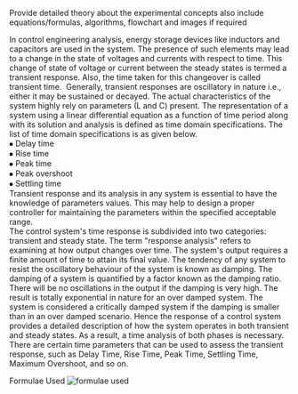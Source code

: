 Provide detailed theory about the experimental concepts also include equations/formulas, algorithms, flowchart and images if required

In control engineering analysis, energy storage devices like inductors and capacitors are used in the system. The presence of such elements may lead to a change in the state of voltages and currents with respect to time. This change of state of voltage or current between the steady states is termed a transient response. Also, the time taken for this changeover is called transient time. 
Generally, transient responses are oscillatory in nature i.e., either it may be sustained or decayed. The actual characteristics of the system highly rely on parameters (L and C) present. The representation of a system using a linear differential equation as a function of time period along with its solution and analysis is defined as time domain specifications. The list of time domain specifications is as given below.\
⦁ Delay time\
⦁ Rise time\
⦁ Peak time\
⦁ Peak overshoot\
⦁ Settling time\
Transient response and its analysis in any system is essential to have the knowledge of parameters values. This may help to design a proper controller for maintaining the parameters within the specified acceptable range.\
The control system's time response is subdivided into two categories: transient and steady state. The term "response analysis" refers to examining at how output changes over time. The system's output requires a finite amount of time to attain its final value. The tendency of any system to resist the oscillatory behaviour of the system is known as damping. The damping of a system is quantified by a factor known as the damping ratio. There will be no oscillations in the output if the damping is very high. The result is totally exponential in nature for an over damped system. The system is considered a critically damped system if the damping is smaller than in an over damped scenario. Hence the response of a control system provides a detailed description of how the system operates in both transient and steady states. As a result, a time analysis of both phases is necessary. There are certain time parameters that can be used to assess the transient response, such as Delay Time, Rise Time, Peak Time, Settling Time, Maximum Overshoot, and so on.

Formulae Used
![formulae used](https://user-images.githubusercontent.com/24456237/168028613-4dbd449d-1c7b-433c-8164-4d849e4b3160.png)

